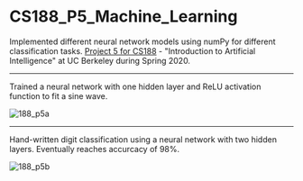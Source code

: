 # CS188_P5_Machine_Learning
Implemented different neural network models using numPy for different classification tasks. [Project 5 for CS188](http://inst.eecs.berkeley.edu/~cs188/sp20/project5/) - "Introduction to Artificial Intelligence" at UC Berkeley during Spring 2020.

---
Trained a neural network with one hidden layer and ReLU activation function to fit a sine wave.

![188_p5a](https://user-images.githubusercontent.com/54779918/83336683-a0df7200-a2b5-11ea-9ee8-f751924f23d5.gif)

---

Hand-written digit classification using a neural network with two hidden layers. Eventually reaches accurcacy of 98%.

![188_p5b](https://user-images.githubusercontent.com/54779918/83336724-19463300-a2b6-11ea-899d-4e7dad9894a5.gif)


